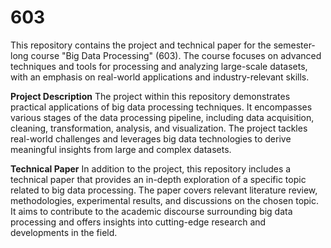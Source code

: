 # 603
This repository contains the project and technical paper for the semester-long course "Big Data Processing" (603). The course focuses on advanced techniques and tools for processing and analyzing large-scale datasets, with an emphasis on real-world applications and industry-relevant skills.

**Project Description**
The project within this repository demonstrates practical applications of big data processing techniques. It encompasses various stages of the data processing pipeline, including data acquisition, cleaning, transformation, analysis, and visualization. The project tackles real-world challenges and leverages big data technologies to derive meaningful insights from large and complex datasets.

**Technical Paper**
In addition to the project, this repository includes a technical paper that provides an in-depth exploration of a specific topic related to big data processing. The paper covers relevant literature review, methodologies, experimental results, and discussions on the chosen topic. It aims to contribute to the academic discourse surrounding big data processing and offers insights into cutting-edge research and developments in the field.
